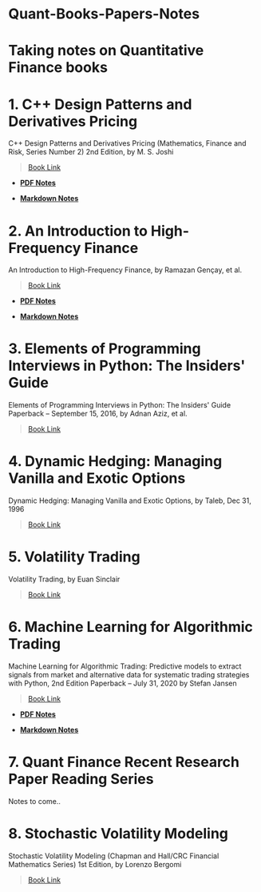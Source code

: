 # Quant-Books-Papers-Notes
Taking notes on Quantitative Finance books
==========

# 1. C++ Design Patterns and Derivatives Pricing

C++ Design Patterns and Derivatives Pricing (Mathematics, Finance and Risk, Series Number 2) 2nd Edition, by M. S. Joshi

> [Book Link](https://www.amazon.com/Patterns-Derivatives-Pricing-Mathematics-Finance/dp/0521721628) 

- [__PDF Notes__](https://github.com/junfanz1/Quant-Books-Notes/blob/main/C%2B%2B%20Design%20Patterns%20Derivatives%20Pricing/C%2B%2B%20Design%20Patterns%20Derivatives%20Pricing.pdf)

- [__Markdown Notes__](https://github.com/junfanz1/Quant-Books-Notes/blob/main/C%2B%2B%20Design%20Patterns%20Derivatives%20Pricing/C%2B%2B%20Design%20Patterns%20Derivatives%20Pricing.md)

# 2. An Introduction to High-Frequency Finance

An Introduction to High-Frequency Finance, by Ramazan Gençay, et al.

> [Book Link](https://www.amazon.com/Introduction-High-Frequency-Finance-Ramazan-Gen%C3%A7ay/dp/0122796713)

- [__PDF Notes__](https://github.com/junfanz1/Quant-Books-Notes/blob/main/An%20Intro%20to%20High-Frequency%20Finance/Notes%20on%20An%20Introduction%20to%20High-Frequency%20Finance.pdf)

- [__Markdown Notes__](https://github.com/junfanz1/Quant-Books-Notes/blob/main/An%20Intro%20to%20High-Frequency%20Finance/An%20Introduction%20to%20High-Frequency%20Financ.md)

# 3. Elements of Programming Interviews in Python: The Insiders' Guide

Elements of Programming Interviews in Python: The Insiders' Guide Paperback – September 15, 2016, by Adnan Aziz, et al.

> [Book Link](https://www.amazon.com/Elements-Programming-Interviews-Python-Insiders/dp/1537713949)

# 4. Dynamic Hedging: Managing Vanilla and Exotic Options

Dynamic Hedging: Managing Vanilla and Exotic Options, by Taleb, Dec 31, 1996

> [Book Link](https://www.amazon.com/s?k=dynamic+hedging&ref=nb_sb_noss)

# 5. Volatility Trading

Volatility Trading, by Euan Sinclair

> [Book Link](https://www.amazon.com/Volatility-Trading-Website-Euan-Sinclair/dp/1118347137/ref=sr_1_6?dchild=1&keywords=volatility+trading&qid=1618418399&sr=8-6)

# 6. Machine Learning for Algorithmic Trading

Machine Learning for Algorithmic Trading: Predictive models to extract signals from market and alternative data for systematic trading strategies with Python, 2nd Edition Paperback – July 31, 2020 by Stefan Jansen 

> [Book Link](https://www.amazon.com/Machine-Learning-Algorithmic-Trading-alternative/dp/1839217715)

- [__PDF Notes__](https://github.com/junfanz1/Quant-Books-Notes/blob/main/ML%20for%20Algorithmic%20Trading/Notes%20on%20Machine%20Learning%20for%20Algorithmic%20Trading.pdf)

- [__Markdown Notes__](https://github.com/junfanz1/Quant-Books-Notes/blob/main/ML%20for%20Algorithmic%20Trading/Notes%20on%20Machine%20Learning%20for%20Algorithmic%20Trading.md)

# 7. Quant Finance Recent Research Paper Reading Series

Notes to come..

# 8. Stochastic Volatility Modeling

Stochastic Volatility Modeling (Chapman and Hall/CRC Financial Mathematics Series) 1st Edition, by Lorenzo Bergomi

> [Book Link](https://www.amazon.com/Stochastic-Volatility-Modeling-Financial-Mathematics/dp/1482244063)

